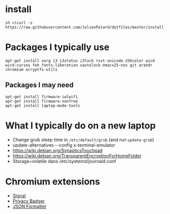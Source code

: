 # install

    sh <(curl -s https://raw.githubusercontent.com/JulienPalard/dotfiles/master/install.sh)

# Packages I typically use

```
apt-get install xorg i3 i3status i3lock rxvt-unicode-256color wicd wicd-curses feh fonts-liberation xautolock emacs25-nox git arandr chromium ecryptfs-utils
```

## Packages I may need

```
apt-get install firmware-iwlwifi
apt-get install firmware-nonfree
apt-get install laptop-mode-tools
```

# What I typically do on a new laptop

 - Change grub sleep time in `/etc/default/grub` (and run `update-grub`)
 - update-alternatives --config x-terminal-emulator
 - https://wiki.debian.org/SynapticsTouchpad
 - https://wiki.debian.org/TransparentEncryptionForHomeFolder
 - Storage=volatile dans /etc/systemd/journald.conf

# Chromium extensions

 - [Signal](https://chrome.google.com/webstore/detail/signal-private-messenger/bikioccmkafdpakkkcpdbppfkghcmihk?utm_source=chrome-app-launcher-info-dialog)
 - [Privacy Badger](https://chrome.google.com/webstore/detail/privacy-badger/pkehgijcmpdhfbdbbnkijodmdjhbjlgp?utm_source=chrome-app-launcher-info-dialog)
 - [JSON Formatter](https://chrome.google.com/webstore/detail/json-formatter/bcjindcccaagfpapjjmafapmmgkkhgoa?utm_source=chrome-app-launcher-info-dialog)
